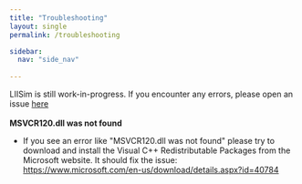 ```yaml
---
title: "Troubleshooting"
layout: single
permalink: /troubleshooting

sidebar:
  nav: "side_nav"
                               
---
```



LIISim is still work-in-progress. If you encounter any errors, please open an issue <a href="https://github.com/LIISim/LIISim3/issues" target="_blank">here</a>
<br><br>
**MSVCR120.dll was not found**
* If you see an error like "MSVCR120.dll was not found" please try to download and install the Visual C++ Redistributable Packages from the Microsoft website. 
  It should fix the issue: <a href="https://www.microsoft.com/en-us/download/details.aspx?id=40784" target="_blank">https://www.microsoft.com/en-us/download/details.aspx?id=40784</a> 
